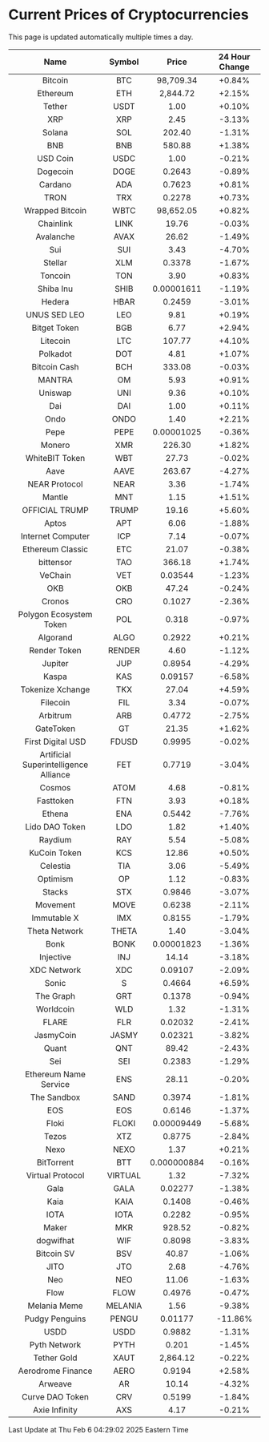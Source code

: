 # Current Prices of Cryptocurrencies
This page is updated automatically multiple times a day.

| Name | Symbol | Price | 24 Hour Change |
| :---: |:---:| :---: | :---: |
| Bitcoin | BTC | 98,709.34 | +0.84% |
| Ethereum | ETH | 2,844.72 | +2.15% |
| Tether | USDT | 1.00 | +0.10% |
| XRP | XRP | 2.45 | -3.13% |
| Solana | SOL | 202.40 | -1.31% |
| BNB | BNB | 580.88 | +1.38% |
| USD Coin | USDC | 1.00 | -0.21% |
| Dogecoin | DOGE | 0.2643 | -0.89% |
| Cardano | ADA | 0.7623 | +0.81% |
| TRON | TRX | 0.2278 | +0.73% |
| Wrapped Bitcoin | WBTC | 98,652.05 | +0.82% |
| Chainlink | LINK | 19.76 | -0.03% |
| Avalanche | AVAX | 26.62 | -1.49% |
| Sui | SUI | 3.43 | -4.70% |
| Stellar | XLM | 0.3378 | -1.67% |
| Toncoin | TON | 3.90 | +0.83% |
| Shiba Inu | SHIB | 0.00001611 | -1.19% |
| Hedera | HBAR | 0.2459 | -3.01% |
| UNUS SED LEO | LEO | 9.81 | +0.19% |
| Bitget Token | BGB | 6.77 | +2.94% |
| Litecoin | LTC | 107.77 | +4.10% |
| Polkadot | DOT | 4.81 | +1.07% |
| Bitcoin Cash | BCH | 333.08 | -0.03% |
| MANTRA | OM | 5.93 | +0.91% |
| Uniswap | UNI | 9.36 | +0.10% |
| Dai | DAI | 1.00 | +0.11% |
| Ondo | ONDO | 1.40 | +2.21% |
| Pepe | PEPE | 0.00001025 | -0.36% |
| Monero | XMR | 226.30 | +1.82% |
| WhiteBIT Token | WBT | 27.73 | -0.02% |
| Aave | AAVE | 263.67 | -4.27% |
| NEAR Protocol | NEAR | 3.36 | -1.74% |
| Mantle | MNT | 1.15 | +1.51% |
| OFFICIAL TRUMP | TRUMP | 19.16 | +5.60% |
| Aptos | APT | 6.06 | -1.88% |
| Internet Computer | ICP | 7.14 | -0.07% |
| Ethereum Classic | ETC | 21.07 | -0.38% |
| bittensor | TAO | 366.18 | +1.74% |
| VeChain | VET | 0.03544 | -1.23% |
| OKB | OKB | 47.24 | -0.24% |
| Cronos | CRO | 0.1027 | -2.36% |
| Polygon Ecosystem Token | POL | 0.318 | -0.97% |
| Algorand | ALGO | 0.2922 | +0.21% |
| Render Token | RENDER | 4.60 | -1.12% |
| Jupiter | JUP | 0.8954 | -4.29% |
| Kaspa | KAS | 0.09157 | -6.58% |
| Tokenize Xchange | TKX | 27.04 | +4.59% |
| Filecoin | FIL | 3.34 | -0.07% |
| Arbitrum | ARB | 0.4772 | -2.75% |
| GateToken | GT | 21.35 | +1.62% |
| First Digital USD | FDUSD | 0.9995 | -0.02% |
| Artificial Superintelligence Alliance | FET | 0.7719 | -3.04% |
| Cosmos | ATOM | 4.68 | -0.81% |
| Fasttoken | FTN | 3.93 | +0.18% |
| Ethena | ENA | 0.5442 | -7.76% |
| Lido DAO Token | LDO | 1.82 | +1.40% |
| Raydium | RAY | 5.54 | -5.08% |
| KuCoin Token | KCS | 12.86 | +0.50% |
| Celestia | TIA | 3.06 | -5.49% |
| Optimism | OP | 1.12 | -0.83% |
| Stacks | STX | 0.9846 | -3.07% |
| Movement | MOVE | 0.6238 | -2.11% |
| Immutable X | IMX | 0.8155 | -1.79% |
| Theta Network | THETA | 1.40 | -3.04% |
| Bonk | BONK | 0.00001823 | -1.36% |
| Injective | INJ | 14.14 | -3.18% |
| XDC Network | XDC | 0.09107 | -2.09% |
| Sonic | S | 0.4664 | +6.59% |
| The Graph | GRT | 0.1378 | -0.94% |
| Worldcoin | WLD | 1.32 | -1.31% |
| FLARE | FLR | 0.02032 | -2.41% |
| JasmyCoin | JASMY | 0.02321 | -3.82% |
| Quant | QNT | 89.42 | -2.43% |
| Sei | SEI | 0.2383 | -1.29% |
| Ethereum Name Service | ENS | 28.11 | -0.20% |
| The Sandbox | SAND | 0.3974 | -1.81% |
| EOS | EOS | 0.6146 | -1.37% |
| Floki | FLOKI | 0.00009449 | -5.68% |
| Tezos | XTZ | 0.8775 | -2.84% |
| Nexo | NEXO | 1.37 | +0.21% |
| BitTorrent | BTT | 0.000000884 | -0.16% |
| Virtual Protocol | VIRTUAL | 1.32 | -7.32% |
| Gala | GALA | 0.02277 | -1.38% |
| Kaia | KAIA | 0.1408 | -0.46% |
| IOTA | IOTA | 0.2282 | -0.95% |
| Maker | MKR | 928.52 | -0.82% |
| dogwifhat | WIF | 0.8098 | -3.83% |
| Bitcoin SV | BSV | 40.87 | -1.06% |
| JITO | JTO | 2.68 | -4.76% |
| Neo | NEO | 11.06 | -1.63% |
| Flow | FLOW | 0.4976 | -0.47% |
| Melania Meme | MELANIA | 1.56 | -9.38% |
| Pudgy Penguins | PENGU | 0.01177 | -11.86% |
| USDD | USDD | 0.9882 | -1.31% |
| Pyth Network | PYTH | 0.201 | -1.45% |
| Tether Gold | XAUT | 2,864.12 | -0.22% |
| Aerodrome Finance | AERO | 0.9194 | +2.58% |
| Arweave | AR | 10.14 | -4.32% |
| Curve DAO Token | CRV | 0.5199 | -1.84% |
| Axie Infinity | AXS | 4.17 | -0.21% |

Last Update at Thu Feb  6 04:29:02 2025 Eastern Time